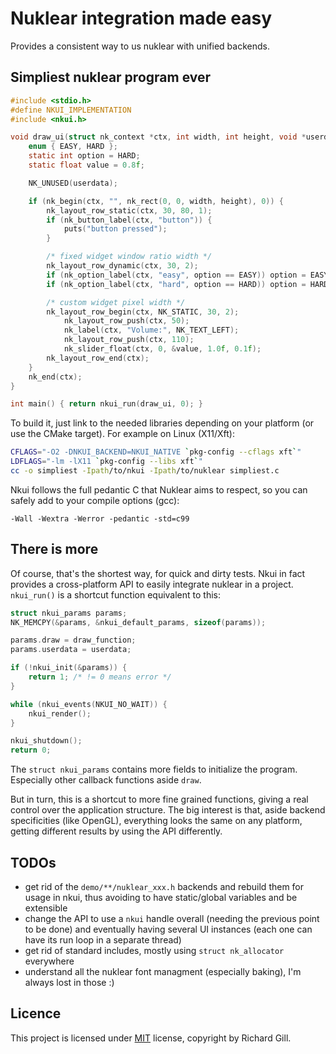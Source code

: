 # Nuklear integration made easy

Provides a consistent way to us nuklear with unified backends.

## Simpliest nuklear program ever

```c
#include <stdio.h>
#define NKUI_IMPLEMENTATION
#include <nkui.h>

void draw_ui(struct nk_context *ctx, int width, int height, void *userdata) {
    enum { EASY, HARD };
    static int option = HARD;
    static float value = 0.8f;

    NK_UNUSED(userdata);

    if (nk_begin(ctx, "", nk_rect(0, 0, width, height), 0)) {
        nk_layout_row_static(ctx, 30, 80, 1);
        if (nk_button_label(ctx, "button")) {
            puts("button pressed");
        }

        /* fixed widget window ratio width */
        nk_layout_row_dynamic(ctx, 30, 2);
        if (nk_option_label(ctx, "easy", option == EASY)) option = EASY;
        if (nk_option_label(ctx, "hard", option == HARD)) option = HARD;

        /* custom widget pixel width */
        nk_layout_row_begin(ctx, NK_STATIC, 30, 2);
            nk_layout_row_push(ctx, 50);
            nk_label(ctx, "Volume:", NK_TEXT_LEFT);
            nk_layout_row_push(ctx, 110);
            nk_slider_float(ctx, 0, &value, 1.0f, 0.1f);
        nk_layout_row_end(ctx);
    }
    nk_end(ctx);
}

int main() { return nkui_run(draw_ui, 0); }
```

To build it, just link to the needed libraries depending on your platform (or use the CMake target).
For example on Linux (X11/Xft):
```sh
CFLAGS="-O2 -DNKUI_BACKEND=NKUI_NATIVE `pkg-config --cflags xft`"
LDFLAGS="-lm -lX11 `pkg-config --libs xft`"
cc -o simpliest -Ipath/to/nkui -Ipath/to/nuklear simpliest.c
```

Nkui follows the full pedantic C that Nuklear aims to respect, so you can safely add to your compile options (gcc):
```
-Wall -Wextra -Werror -pedantic -std=c99
```

## There is more

Of course, that's the shortest way, for quick and dirty tests. Nkui in fact provides a cross-platform API to easily integrate nuklear in a project. `nkui_run()` is a shortcut function equivalent to this:

```c
struct nkui_params params;
NK_MEMCPY(&params, &nkui_default_params, sizeof(params));

params.draw = draw_function;
params.userdata = userdata;

if (!nkui_init(&params)) {
    return 1; /* != 0 means error */
}

while (nkui_events(NKUI_NO_WAIT)) {
    nkui_render();
}

nkui_shutdown();
return 0;
```

The `struct nkui_params` contains more fields to initialize the program. Especially other callback functions aside `draw`.

But in turn, this is a shortcut to more fine grained functions, giving a real control over the application structure. The big interest is that, aside backend specificities (like OpenGL), everything looks the same on any platform, getting different results by using the API differently.

## TODOs

* get rid of the `demo/**/nuklear_xxx.h` backends and rebuild them for usage in nkui, thus avoiding to have static/global variables and be extensible
* change the API to use a `nkui` handle overall (needing the previous point to be done) and eventually having several UI instances (each one can have its run loop in a separate thread)
* get rid of standard includes, mostly using `struct nk_allocator` everywhere
* understand all the nuklear font managment (especially baking), I'm always lost in those :)

## Licence

This project is licensed under [MIT](./LICENSE) license, copyright by Richard Gill.
